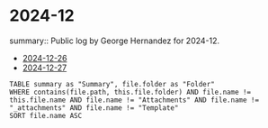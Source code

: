# 2024-12

summary:: Public log by George Hernandez for 2024-12.

- [2024-12-26](2024-12-26.md)
- [2024-12-27](2024-12-27.md)

```dataview
TABLE summary as "Summary", file.folder as "Folder"
WHERE contains(file.path, this.file.folder) AND file.name != this.file.name AND file.name != "Attachments" AND file.name != "_attachments" AND file.name != "Template"
SORT file.name ASC
```
